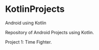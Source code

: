 # KotlinProjects
Android using Kotlin

Repository of Android Projects using Kotlin.

Project 1: Time Fighter.
